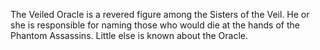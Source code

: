 The Veiled Oracle is a revered figure among the Sisters of the Veil. He or she is responsible for naming those who would die at the hands of the Phantom Assassins. Little else is known about the Oracle.
